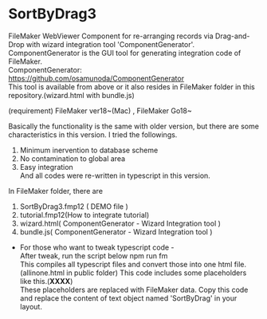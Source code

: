 # SortByDrag3
FileMaker WebViewer Component for re-arranging records via Drag-and-Drop with wizard integration tool 'ComponentGenerator'.  
ComponentGenerator is the GUI tool for generating integration code of FileMaker.  
ComponentGenerator: https://github.com/osamunoda/ComponentGenerator  
This tool is available from above or it also resides in FileMaker folder in this repository.(wizard.html with bundle.js)

(requirement) FileMaker ver18~(Mac) , FileMaker Go18~

Basically the functionality is the same with older version, but there are some characteristics in this version.
I tried the followings.  
1. Minimum inervention to database scheme  
2. No contamination to global area  
3. Easy integration  
And all codes were re-written in typescript in this version.

In FileMaker folder, there are
1. SortByDrag3.fmp12 ( DEMO file )
2. tutorial.fmp12(How to integrate tutorial)
3. wizard.html( ComponentGenerator - Wizard Integration tool )
4. bundle.js( ComponentGenerator - Wizard Integration tool )

- For those who want to tweak typescript code -  
After tweak, run the script below
npm run fm  
This compiles all typescript files and convert those into one html file.(allinone.html in public folder)
This code includes some placeholders like this.(__XXXX__)  
These placeholders are replaced with FileMaker data.
Copy this code and replace the content of text object named 'SortByDrag' in your layout.



